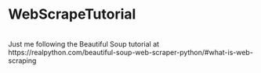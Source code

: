 # WebScrapeTutorial
<br>
Just me following the Beautiful Soup tutorial at https://realpython.com/beautiful-soup-web-scraper-python/#what-is-web-scraping
